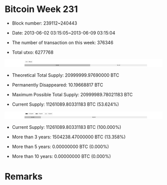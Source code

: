# Bitcoin Week 231

- Block number: 239112~240443

- Date: 2013-06-02 03:15:05~2013-06-09 03:15:04

- The number of transaction on this week: 376346

- Total utxo: 6277768

![](../images/mined_week231.png)

- Theoretical Total Supply: 20999999.97690000 BTC

- Permanently Disappeared: 10.19668817 BTC

- Maximum Possible Total Supply: 20999989.78021183 BTC

- Current Supply: 11261089.80331183 BTC (53.624%)

![](../images/year_week231.png)


- Current Supply: 11261089.80331183 BTC (100.000%)

- More than 3 years: 1504238.47000000 BTC (13.358%)

- More than 5 years: 0.00000000 BTC (0.000%)

- More than 10 years: 0.00000000 BTC (0.000%)

# Remarks

